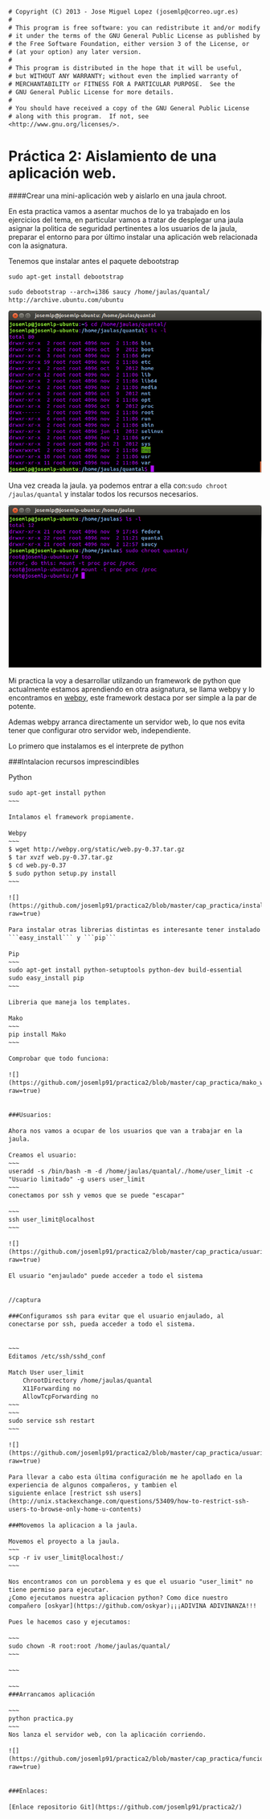 ~~~

# Copyright (C) 2013 - Jose Miguel Lopez (josemlp@correo.ugr.es)
#    
# This program is free software: you can redistribute it and/or modify
# it under the terms of the GNU General Public License as published by
# the Free Software Foundation, either version 3 of the License, or
# (at your option) any later version.
#   
# This program is distributed in the hope that it will be useful,
# but WITHOUT ANY WARRANTY; without even the implied warranty of
# MERCHANTABILITY or FITNESS FOR A PARTICULAR PURPOSE.  See the
# GNU General Public License for more details.
#   
# You should have received a copy of the GNU General Public License
# along with this program.  If not, see <http://www.gnu.org/licenses/>.

~~~



Práctica 2: Aislamiento de una aplicación web.
===============================================

####Crear una mini-aplicación web y aislarlo en una jaula chroot.

En esta practica vamos a asentar muchos de lo ya trabajado en los ejercicios del tema, en particular
vamos a tratar de desplegar una jaula asignar la politica de  seguridad pertinentes a los usuarios de la jaula, 
preparar el entorno para por último instalar una aplicación web relacionada con la asignatura.


Tenemos que instalar antes el paquete debootstrap
~~~
sudo apt-get install debootstrap
~~~

~~~
sudo debootstrap --arch=i386 saucy /home/jaulas/quantal/ http://archive.ubuntu.com/ubuntu
~~~

![](https://github.com/josemlp91/IV_work/blob/master/capturas_T2/cap3b.png?raw=true)


Una vez creada la jaula. ya podemos entrar a ella con:```sudo chroot /jaulas/quantal``` y
instalar todos los recursos necesarios.

![](https://github.com/josemlp91/IV_work/blob/master/capturas_T2/ej4_b.png?raw=true)

Mi practica la voy a desarrollar utilzando un framework de python que actualmente estamos aprendiendo en otra asignatura,
se llama webpy y lo encontramos en [webpy](http://webpy.org/), este framework destaca por ser simple a la par de potente.

Ademas webpy arranca directamente un servidor web, lo que nos evita tener que configurar otro servidor web, independiente.

Lo primero que instalamos es el interprete de python

###Intalacion recursos imprescindibles

Python
~~~~
sudo apt-get install python
~~~

Intalamos el framework propiamente.

Webpy
~~~
$ wget http://webpy.org/static/web.py-0.37.tar.gz
$ tar xvzf web.py-0.37.tar.gz
$ cd web.py-0.37
$ sudo python setup.py install
~~~

![](https://github.com/josemlp91/practica2/blob/master/cap_practica/instalando_webpy.png?raw=true)

Para instalar otras librerias distintas es interesante tener instalado ```easy_install``` y ```pip```

Pip
~~~
sudo apt-get install python-setuptools python-dev build-essential 
sudo easy_install pip 
~~~

Libreria que maneja los templates.

Mako
~~~
pip install Mako
~~~

Comprobar que todo funciona:

![](https://github.com/josemlp91/practica2/blob/master/cap_practica/mako_web_funcionado.png?raw=true)


###Usuarios:

Ahora nos vamos a ocupar de los usuarios que van a trabajar en la jaula.

Creamos el usuario:
~~~
useradd -s /bin/bash -m -d /home/jaulas/quantal/./home/user_limit -c "Usuario limitado" -g users user_limit
~~~
conectamos por ssh y vemos que se puede "escapar"

~~~
ssh user_limit@localhost
~~~

![](https://github.com/josemlp91/practica2/blob/master/cap_practica/usuario_se_escapa.png?raw=true)

El usuario "enjaulado" puede acceder a todo el sistema


//captura

###Configuramos ssh para evitar que el usuario enjaulado, al conectarse por ssh, pueda acceder a todo el sistema.


~~~
Editamos /etc/ssh/sshd_conf

Match User user_limit
	ChrootDirectory /home/jaulas/quantal
	X11Forwarding no
	AllowTcpForwarding no
~~~
~~~
sudo service ssh restart
~~~

![](https://github.com/josemlp91/practica2/blob/master/cap_practica/usuario_bien_enjaulado.png?raw=true)

Para llevar a cabo esta última configuración me he apollado en la experiencia de algunos compañeros, y tambien el 
siguiente enlace [restrict ssh users](http://unix.stackexchange.com/questions/53409/how-to-restrict-ssh-users-to-browse-only-home-u-contents)

###Movemos la aplicacion a la jaula.

Movemos el proyecto a la jaula.
~~~
scp -r iv user_limit@localhost:/
~~~

Nos encontramos con un poroblema y es que el usuario "user_limit" no tiene permiso para ejecutar.
¿Como ejecutamos nuestra aplicacion python? Como dice nuestro compañero [oskyar](https://github.com/oskyar)¡¡¡ADIVINA ADIVINANZA!!!

Pues le hacemos caso y ejecutamos:

~~~
sudo chown -R root:root /home/jaulas/quantal/
~~~

~~~

~~~
###Arrancamos aplicación

~~~
python practica.py
~~~
Nos lanza el servidor web, con la aplicación corriendo.

![](https://github.com/josemlp91/practica2/blob/master/cap_practica/funcionando.png?raw=true)


###Enlaces:

[Enlace repositorio Git](https://github.com/josemlp91/practica2/)

